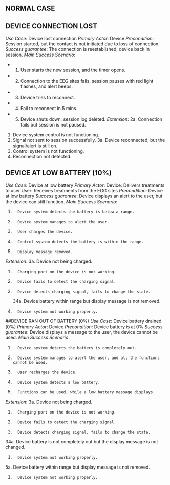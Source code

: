## NORMAL CASE























## DEVICE CONNECTION LOST
*Use Case*: 
Device lost connection
*Primary Actor*: 
Device
*Precondition*: 
Session started, but the contact is not initiated due to loss of connection.
*Success guarantee*: 
The connection is reestablished, device back in session.
*Main Success Scenario*:
- 1. User starts the new session, and the timer opens.
- 2. Connection to the EEG sites fails, session pauses with red light flashes, and alert beeps.
- 3. Device tries to reconnect.
- 4. Fail to reconnect in 5 mins.
- 5. Device shuts down, session log deleted.
*Extension*:
2a. Connection fails but session is not paused.
1. Device system control is not functioning.
2. Signal not sent to session successfully.
3a. Device reconnected, but the signal/alert is still on.
1. Control system is not functioning.
2. Reconnection not detected.
 
 
## DEVICE AT LOW BATTERY (10%)
*Use Case*: 
Device at low battery
*Primary Actor*:
Device: Delivers treatments to user
User: Receives treatments from the EGG sites
*Precondition*:
Device at low battery
*Success guarantee*:
Device displays an alert to the user, but the device can still function.
*Main Success Scenario*:
1.       Device system detects the battery is below a range.
2.       Device system manages to alert the user.
3.       User charges the device.
4.       Control system detects the battery is within the range.
5.       Display message removed.
*Extension*:
   	3a. Device not being charged.
1.       Charging port on the device is not working.
2.       Device fails to detect the charging signal.
3.       Device detects charging signal, fails to change the state.
   	34a. Device battery within range but display message is not removed.
1.       Device system not working properly.

##DEVICE RAN OUT OF BATTERY (0%)
*Use Case*:
Device battery drained (0%)
*Primary Actor*:
Device
*Precondition*:
Device battery is at 0%
*Success guarantee*:
Device displays a message to the user, the device cannot be used.
*Main Success Scenario*:
1.       Device system detects the battery is completely out.
2.       Device system manages to alert the user, and all the functions cannot be used.
3.       User recharges the device.
4.       Device system detects a low battery.
5.       Functions can be used, while a low battery message displays.
*Extension*:
3a. Device not being charged.
1.       Charging port on the device is not working.
2.       Device fails to detect the charging signal.
3.       Device detects charging signal, fails to change the state.
34a. Device battery is not completely out but the display message is not changed.
1.       Device system not working properly.
5a. Device battery within range but display message is not removed.
1.       Device system not working properly.

